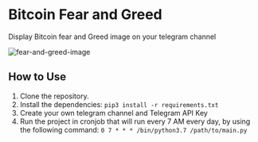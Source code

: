 
# Bitcoin Fear and Greed

Display Bitcoin fear and Greed image on your telegram channel

![fear-and-greed-image](https://i.postimg.cc/0Qwf4WVj/Screenshot-2023-05-17-at-15-38-09.png)

## How to Use

1. Clone the repository.
2. Install the dependencies: `pip3 install -r requirements.txt`
3. Create your own telegram channel and Telegram API Key
4. Run the project in cronjob that will run every 7 AM every day, by using the following command: 
```0 7 * * * /bin/python3.7 /path/to/main.py```
